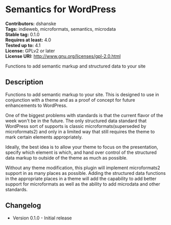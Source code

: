 # Semantics for WordPress #
**Contributors:** dshanske  
**Tags:** indieweb, microformats, semantics, microdata  
**Stable tag:** 0.1.0  
**Requires at least:** 4.0  
**Tested up to:** 4.1  
**License:** GPLv2 or later  
**License URI:** http://www.gnu.org/licenses/gpl-2.0.html  

Functions to add semantic markup and structured data to your site

## Description ##

Functions to add semantic markup to your site. This is designed to use in conjunction with a theme and
as a proof of concept for future enhancements to WordPress.

One of the biggest problems with standards is that the current flavor of the week won't be in the future.
The only structured data standard that WordPress sort of supports is classic microformats(superseded by
microformats2) and only in a limited way that still requires the theme to mark certain elements appropriately.

Ideally, the best idea is to allow your theme to focus on the presentation, specify which element is which, and
hand over control of the structured data markup to outside of the theme as much as possible.

Without any theme modification, this plugin will implement microformats2 support in as many places as possible. 
Adding the structured data functions in the appropriate places in a theme will add the capability to add better 
support for microformats as well as the ability to add microdata and other standards.



## Changelog ##

* Version 0.1.0 - Initial release
